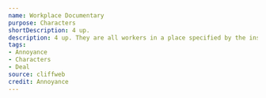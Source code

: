 ```yaml
---
name: Workplace Documentary
purpose: Characters
shortDescription: 4 up.
description: 4 up. They are all workers in a place specified by the instructor - A cake shop, bowling alley, canoe rental, somewhere where they could all be working in the same room.
tags:
- Annoyance
- Characters
- Deal
source: cliffweb
credit: Annoyance
---
```


